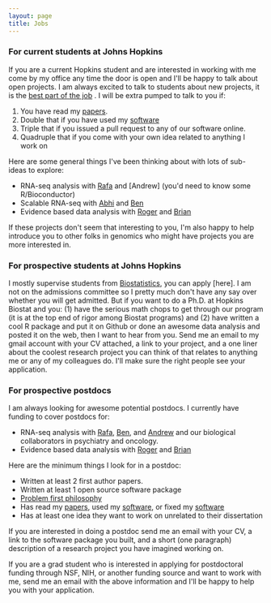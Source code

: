 ```yaml
---
layout: page
title: Jobs
---
```


### For current students at Johns Hopkins

If you are a current Hopkins student and are interested in working with me come
by my office any time the door is open and I'll be happy to talk about open projects. 
I am always excited to talk to students about new projects, it is the [best part of the job](http://simplystatistics.org/2012/10/26/i-love-those-first-discussions-about-a-new-research/)
. I will be extra pumped to talk to you if:

1. You have read my [papers](/papers). 
2. Double that if you have used my [software](/software)
3. Triple that if you issued a pull request to any of our software online. 
4. Quadruple that if you come with your own idea related to anything I work on

Here are some general things I've been thinking about with lots of sub-ideas to explore: 

* RNA-seq analysis with [Rafa](http://rafalab.dfci.harvard.edu/) and [Andrew] (you'd need to know some R/Bioconductor)
* Scalable RNA-seq with [Abhi](https://twitter.com/AbhiNellore) and [Ben](http://www.langmead-lab.org/)
* Evidence based data analysis with [Roger](http://www.biostat.jhsph.edu/~rpeng/) and [Brian](http://www.bcaffo.com)

If these projects don't seem that interesting to you, I'm also happy to help introduce you to other folks in genomics who might have projects you are more interested in. 

### For prospective students at Johns Hopkins

I mostly supervise students from [Biostatistics](http://www.jhsph.edu/departments/biostatistics/), you can apply [here]. I am not on the admissions committee so I pretty much don't have any say over whether you will get admitted. But if you want to do a Ph.D. at Hopkins Biostat and you: (1) have the serious math chops to get through our program (it is at the top end of rigor among Biostat programs) and (2) have written a cool R package and put it on Github or done an awesome data analysis and posted it on the web, then I want to hear from you. Send me an email to my gmail account with your CV attached, a link to your project, and a one liner about the coolest research project you can think of that relates to anything me or any of my colleagues do. I'll make sure the right people see your application. 


### For prospective postdocs

I am always looking for awesome potential postdocs. I currently have funding to cover postdocs for:

* RNA-seq analysis with [Rafa](http://rafalab.dfci.harvard.edu/), [Ben](http://www.langmead-lab.org/), and [Andrew](http://www.aejaffe.com/) and our biological collaborators in psychiatry and oncology. 
* Evidence based data analysis with [Roger](http://www.biostat.jhsph.edu/~rpeng/) and [Brian](http://www.bcaffo.com)

Here are the minimum things I look for in a postdoc:

* Written at least 2 first author papers. 
* Written at least 1 open source software package
* [Problem first philosophy]()
* Has read my [papers](/papers), used my [software](/software), or fixed my [software](/software)
* Has at least one idea they want to work on unrelated to their dissertation

If you are interested in doing a postdoc send me an email with your CV, a link to the software package you built, and a short (one paragraph) description of a research project you have imagined working on. 

If you are a grad student who is interested in applying for postdoctoral funding through NSF, NIH, or another funding source and want to work with me, send me an email with the above information and I'll be happy to help you with your application. 



